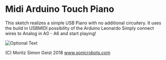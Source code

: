 # Midi Arduino Touch Piano

This sketch realizes a simple USB Piano with no additional circuitery.
It uses the build in USBMIDI possibility of the Arduino Leonardo
Simply connect wires to Analog in A0 - A6 and start playing! 

![Optional Text](/media/iMidi-arduino-piano-1.jpg)

(C) Moritz Simon Geist 2018 www.sonicrobots.com
